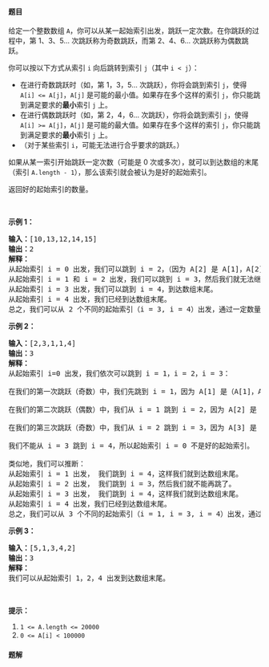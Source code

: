 #### 题目
<p>给定一个整数数组 <code>A</code>，你可以从某一起始索引出发，跳跃一定次数。在你跳跃的过程中，第 1、3、5... 次跳跃称为奇数跳跃，而第 2、4、6... 次跳跃称为偶数跳跃。</p>

<p>你可以按以下方式从索引 <code>i</code>&nbsp;向后跳转到索引 <code>j</code>（其中 <code>i &lt; j</code>）：</p>

<ul>
	<li>在进行奇数跳跃时（如，第&nbsp;1，3，5... 次跳跃），你将会跳到索引 <code>j</code>，使得 <code>A[i] &lt;=&nbsp;A[j]</code>，<code>A[j]</code> 是可能的最小值。如果存在多个这样的索引 <code>j</code>，你只能跳到满足要求的<strong>最小</strong>索引 <code>j</code> 上。</li>
	<li>在进行偶数跳跃时（如，第&nbsp;2，4，6... 次跳跃），你将会跳到索引&nbsp;<code>j</code>，使得 <code>A[i] &gt;= A[j]</code>，<code>A[j]</code> 是可能的最大值。如果存在多个这样的索引 <code>j</code>，你只能跳到满足要求的<strong>最小</strong>索引 <code>j</code>&nbsp;上。</li>
	<li>（对于某些索引 <code>i</code>，可能无法进行合乎要求的跳跃。）</li>
</ul>

<p>如果从某一索引开始跳跃一定次数（可能是 0 次或多次），就可以到达数组的末尾（索引 <code>A.length - 1</code>），那么该索引就会被认为是好的起始索引。</p>

<p>返回好的起始索引的数量。</p>

<p>&nbsp;</p>

<p><strong>示例 1：</strong></p>

<pre><strong>输入：</strong>[10,13,12,14,15]
<strong>输出：</strong>2
<strong>解释： </strong>
从起始索引 i = 0 出发，我们可以跳到 i = 2，（因为 A[2] 是 A[1]，A[2]，A[3]，A[4] 中大于或等于 A[0] 的最小值），然后我们就无法继续跳下去了。
从起始索引 i = 1 和 i = 2 出发，我们可以跳到 i = 3，然后我们就无法继续跳下去了。
从起始索引 i = 3 出发，我们可以跳到 i = 4，到达数组末尾。
从起始索引 i = 4 出发，我们已经到达数组末尾。
总之，我们可以从 2 个不同的起始索引（i = 3, i = 4）出发，通过一定数量的跳跃到达数组末尾。
</pre>

<p><strong>示例&nbsp;2：</strong></p>

<pre><strong>输入：</strong>[2,3,1,1,4]
<strong>输出：</strong>3
<strong>解释：</strong>
从起始索引 i=0 出发，我们依次可以跳到 i = 1，i = 2，i = 3：

在我们的第一次跳跃（奇数）中，我们先跳到 i = 1，因为 A[1] 是（A[1]，A[2]，A[3]，A[4]）中大于或等于 A[0] 的最小值。

在我们的第二次跳跃（偶数）中，我们从 i = 1 跳到 i = 2，因为 A[2] 是（A[2]，A[3]，A[4]）中小于或等于 A[1] 的最大值。A[3] 也是最大的值，但 2 是一个较小的索引，所以我们只能跳到 i = 2，而不能跳到 i = 3。

在我们的第三次跳跃（奇数）中，我们从 i = 2 跳到 i = 3，因为 A[3] 是（A[3]，A[4]）中大于或等于 A[2] 的最小值。

我们不能从 i = 3 跳到 i = 4，所以起始索引 i = 0 不是好的起始索引。

类似地，我们可以推断：
从起始索引 i = 1 出发， 我们跳到 i = 4，这样我们就到达数组末尾。
从起始索引 i = 2 出发， 我们跳到 i = 3，然后我们就不能再跳了。
从起始索引 i = 3 出发， 我们跳到 i = 4，这样我们就到达数组末尾。
从起始索引 i = 4 出发，我们已经到达数组末尾。
总之，我们可以从 3 个不同的起始索引（i = 1, i = 3, i = 4）出发，通过一定数量的跳跃到达数组末尾。
</pre>

<p><strong>示例 3：</strong></p>

<pre><strong>输入：</strong>[5,1,3,4,2]
<strong>输出：</strong>3
<strong>解释： </strong>
我们可以从起始索引 1，2，4 出发到达数组末尾。
</pre>

<p>&nbsp;</p>

<p><strong>提示：</strong></p>

<ol>
	<li><code>1 &lt;= A.length &lt;= 20000</code></li>
	<li><code>0 &lt;= A[i] &lt; 100000</code></li>
</ol>


 #### 题解